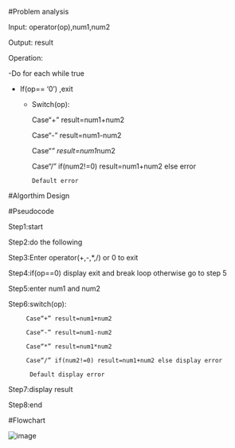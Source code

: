 #Problem analysis

Input: operator(op),num1,num2

Output: result

Operation:

-Do for each while true

  - If(op== ‘0’) ,exit 
  
    - Switch(op): 
    
         Case“+” result=num1+num2
         
         Case“-” result=num1-num2
         
         Case“*” result=num1*num2
         
         Case“/” if(num2!=0) result=num1+num2 else error
         
          Default error
#Algorthim Design

#Pseudocode

Step1:start

Step2:do the following

Step3:Enter operator(+,-,*,/) or 0 to exit

Step4:if(op==0) display exit and break loop otherwise go to step 5

Step5:enter num1 and num2

Step6:switch(op):

         Case“+” result=num1+num2
         
         Case“-” result=num1-num2
         
         Case“*” result=num1*num2
         
         Case“/” if(num2!=0) result=num1+num2 else display error
         
          Default display error
Step7:display result

Step8:end

#Flowchart

![image](https://github.com/SWEG-2015EC-Batch/Free-Thinkers/assets/117913089/0baab4d2-26e5-4303-b208-086b3f721e62)
